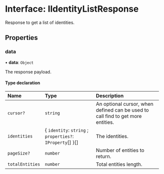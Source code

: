 # Interface: IIdentityListResponse

Response to get a list of identities.

## Properties

### data

• **data**: `Object`

The response payload.

#### Type declaration

| Name | Type | Description |
| :------ | :------ | :------ |
| `cursor?` | `string` | An optional cursor, when defined can be used to call find to get more entities. |
| `identities` | \{ `identity`: `string` ; `properties?`: `IProperty`[]  }[] | The identities. |
| `pageSize?` | `number` | Number of entities to return. |
| `totalEntities` | `number` | Total entities length. |
